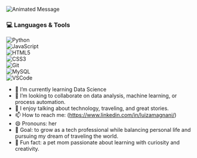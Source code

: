 

![Animated Message](https://readme-typing-svg.herokuapp.com?font=Courier+New&size=30&duration=2000&pause=1000&color=800080&center=true&vCenter=true&width=600&lines=Hi+there!+I'm+Luiza+Magnani.;Welcome+to+my+GitHub+profile.;I'm+passionate+about+technology!;Let's+collaborate+!+💻)


### 💻 Languages & Tools  

![Python](https://img.shields.io/badge/-Python-800080?style=for-the-badge&logo=python&logoColor=white)  
![JavaScript](https://img.shields.io/badge/-JavaScript-800080?style=for-the-badge&logo=javascript&logoColor=white)  
![HTML5](https://img.shields.io/badge/-HTML5-800080?style=for-the-badge&logo=html5&logoColor=white)  
![CSS3](https://img.shields.io/badge/-CSS3-800080?style=for-the-badge&logo=css3&logoColor=white)  
![Git](https://img.shields.io/badge/-Git-800080?style=for-the-badge&logo=git&logoColor=white)  
![MySQL](https://img.shields.io/badge/-MySQL-800080?style=for-the-badge&logo=mysql&logoColor=white)  
![VSCode](https://img.shields.io/badge/-VSCode-800080?style=for-the-badge&logo=visual-studio-code&logoColor=white)  




- 🌱 I’m currently learning Data Science
- 👯 I’m looking to collaborate on data analysis, machine learning, or process automation.
- 💬 I enjoy talking about technology, traveling, and great stories.
- 📫 How to reach me: (https://www.linkedin.com/in/luizamagnani/)
- 😄 Pronouns: her
- 🎯 Goal: to grow as a tech professional while balancing personal life and pursuing my dream of traveling the world.
- 🐾 Fun fact: a pet mom passionate about learning with curiosity and creativity.

